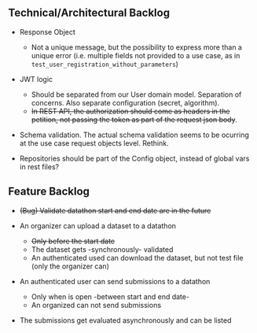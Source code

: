 
## Technical/Architectural Backlog

 * Response Object
   - Not a unique message, but the possibility to express more than a unique error (i.e. multiple fields not provided to a use case, as in `test_user_registration_without_parameters`)

 * JWT logic
   - Should be separated from our User domain model. Separation of concerns. Also separate configuration (secret, algorithm).
   - ~~In REST API, the authorization should come as headers in the petition, not passing the token as part of the request json body~~.

 * Schema validation. The actual schema validation seems to be ocurring at the use case request objects level. Rethink.

 * Repositories should be part of the Config object, instead of global vars in rest files?

## Feature Backlog

 * ~~(Bug) Validate datathon start and end date are in the future~~

 * An organizer can upload a dataset to a datathon
   - ~~Only before the start date~~
   - The dataset gets -synchronously- validated
   - An authenticated used can download the dataset, but not test file (only the organizer can)

 * An authenticated user can send submissions to a datathon
   - Only when is open -between start and end date-
   - An organized can not send submissions

 * The submissions get evaluated asynchronously and can be listed
